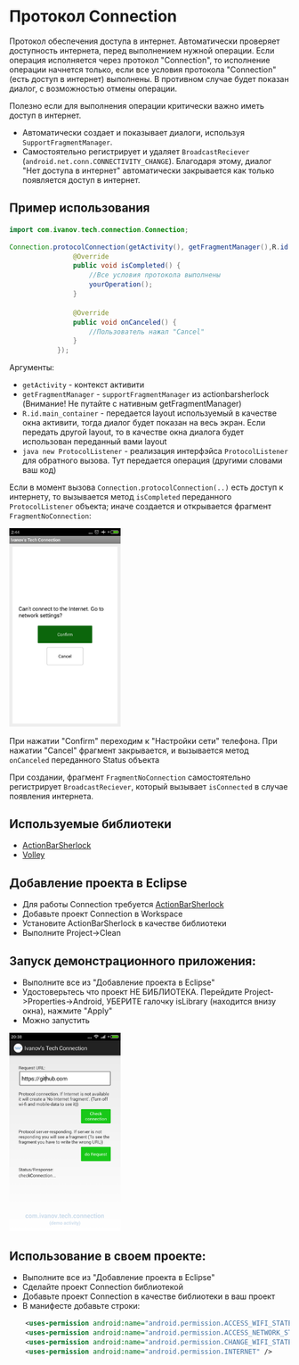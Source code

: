 Протокол Connection
===================

Протокол обеспечения доступа в интернет. Автоматически проверяет доступность интернета, перед выполнением нужной операции. Если операция исполняется через протокол "Connection", то исполнение операции начнется только, если все условия протокола "Connection"(есть доступ в интернет) выполнены. В противном случае будет показан диалог, с возможностью отмены операции.

Полезно если для выполнения операции критически важно иметь доступ в интернет.
  
* Автоматически создает и показывает диалоги, используя `SupportFragmentManager`.
* Самостоятельно регистрирует и удаляет `BroadcastReciever` (`android.net.conn.CONNECTIVITY_CHANGE`). Благодаря этому, диалог "Нет доступа в интернет" автоматически закрывается как только появляется доступ в интернет.


Пример использования
--------------------

```java
import com.ivanov.tech.connection.Connection;
```

```java
Connection.protocolConnection(getActivity(), getFragmentManager(),R.id.main_container, new ProtocolListener(){
				@Override
				public void isCompleted() {					
					//Все условия протокола выполнены
					yourOperation();
				}

				@Override
				public void onCanceled() {
					//Пользователь нажал "Cancel"
				}
			});
```
Аргументы:
* `getActivity` - контекст активити
* `getFragmentManager` - `supportFragmentManager` из actionbarsherlock (Внимание! Не путайте с нативным getFragmentManager)
* `R.id.main_container` - передается layout используемый в качестве окна активити, тогда диалог будет показан на весь экран. Если передать другой layout, то в качестве окна диалога будет использован переданный вами layout
* ```java new ProtocolListener``` - реализация интерфэйса `ProtocolListener` для обратного вызова. Тут передается операция (другими словами ваш код)

Если в момент вызова `Connection.protocolConnection(..)` есть доступ к интернету, то вызывается метод `isCompleted` переданного `ProtocolListener` объекта; 
иначе создается и открывается фрагмент `FragmentNoConnection`:

<img src="screenshot_FragmentNoConnection.png" width="200">

При нажатии "Confirm" переходим к "Настройки сети" телефона. При нажатии "Cancel" фрагмент закрывается, 
и вызывается метод `onCanceled` переданного Status объекта

При создании, фрагмент `FragmentNoConnection` самостоятельно регистрирует `BroadcastReciever`, который вызывает `isConnected` в случае появления интернета.

Используемые библиотеки
-----------------------

* [ActionBarSherlock][1]
* [Volley][2]
 
Добавление проекта в Eclipse
----------------------------
* Для работы Connection требуется [ActionBarSherlock][1]
* Добавьте проект Conneсtion в Workspace
* Установите ActionBarSherlock в качестве библиотеки
* Выполните Project->Clean

Запуск демонстрационного приложения:
------------------------------------
* Выполните все из "Добавление проекта в Eclipse"
* Удостоверьтесь что проект НЕ БИБЛИОТЕКА. Перейдите Project->Properties->Android, УБЕРИТЕ галочку isLibrary (находится внизу окна), нажмите "Apply"
* Можно запустить

<img src="screenshot_FragmentDemo.png" width="200">

Использование в своем проекте:
------------------------------
* Выполните все из "Добавление проекта в Eclipse"
* Сделайте проект Connection библиотекой
* Добавьте проект Connection в качестве библиотеки в ваш проект
* В манифесте добавьте строки:
```xml	
	<uses-permission android:name="android.permission.ACCESS_WIFI_STATE" />
	<uses-permission android:name="android.permission.ACCESS_NETWORK_STATE" />
	<uses-permission android:name="android.permission.CHANGE_WIFI_STATE" />
	<uses-permission android:name="android.permission.INTERNET" />
```

[1]: http://actionbarsherlock.com/
[2]: https://github.com/mcxiaoke/android-volley
